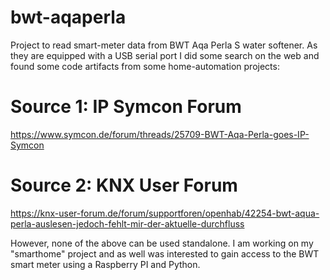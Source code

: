 # bwt-aqaperla
Project to read smart-meter data from BWT Aqa Perla S water softener. 
As they are equipped with a USB serial port I did some search on the web and
found some code artifacts from some home-automation projects:

# Source 1: IP Symcon Forum
https://www.symcon.de/forum/threads/25709-BWT-Aqa-Perla-goes-IP-Symcon

# Source 2: KNX User Forum
https://knx-user-forum.de/forum/supportforen/openhab/42254-bwt-aqua-perla-auslesen-jedoch-fehlt-mir-der-aktuelle-durchfluss

However, none of the above can be used standalone. I am working on my "smarthome" 
project and as well was interested to gain access to the BWT smart meter using
a Raspberry PI and Python.
